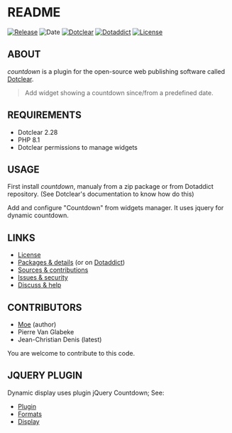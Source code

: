 # README

[![Release](https://img.shields.io/github/v/release/jcdenis/countdown?color=lightblue)](https://github.com/JcDenis/countdown/releases)
![Date](https://img.shields.io/github/release-date/jcdenis/countdown?color=red)
[![Dotclear](https://img.shields.io/badge/dotclear-v2.33-137bbb.svg)](https://fr.dotclear.org/download)
[![Dotaddict](https://img.shields.io/badge/dotaddict-official-9ac123.svg)](https://plugins.dotaddict.org/dc2/details/countdown)
[![License](https://img.shields.io/github/license/jcdenis/countdown?color=white)](https://github.com/JcDenis/countdown/blob/master/LICENSE)

## ABOUT

_countdown_ is a plugin for the open-source web publishing software called [Dotclear](https://www.dotclear.org).

> Add widget showing a countdown since/from a predefined date.

## REQUIREMENTS

* Dotclear 2.28
* PHP 8.1
* Dotclear permissions to manage widgets

## USAGE

First install _countdown_, manualy from a zip package or from 
Dotaddict repository. (See Dotclear's documentation to know how do this)

Add and configure "Countdown" from widgets manager.
It uses jquery for dynamic countdown.

## LINKS

* [License](https://github.com/JcDenis/countdown/blob/master/LICENSE)
* [Packages & details](https://github.com/JcDenis/countdown/releases) (or on [Dotaddict](https://plugins.dotaddict.org/dc2/details/countdown))
* [Sources & contributions](https://github.com/JcDenis/countdown)
* [Issues & security](https://github.com/JcDenis/countdown/issues)
* [Discuss & help](https://forum.dotclear.org/viewforum.php?id=16)

## CONTRIBUTORS

* [Moe](http://gniark.net/) (author)
* Pierre Van Glabeke
* Jean-Christian Denis (latest)

You are welcome to contribute to this code.

## JQUERY PLUGIN

Dynamic display uses plugin jQuery Countdown; See:
* [Plugin](http://keith-wood.name/countdown.html)
* [Formats](http://keith-wood.name/countdownRef.html#format)
* [Display](http://keith-wood.name/countdownRef.html#layout)

